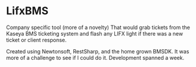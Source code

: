 # LifxBMS
Company specific tool (more of a novelty) That would grab tickets from the Kaseya BMS ticketing system and flash any LIFX light
if there was a new ticket or client response.

Created using Newtonsoft, RestSharp, and the home grown BMSDK.
It was more of a challenge to see if I could do it. Development spanned a week.
